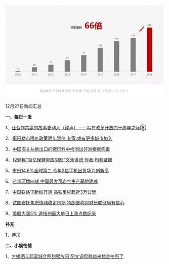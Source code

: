    ![12_01](.\12_27.jpg)

12月27日新闻汇总

**一、每日一发**

1、[让合作共赢的故事更动人（钟声）——写在改革开放四十周年之际⑥](http://paper.people.com.cn/rmrb/html/2018-12/27/nw.D110000renmrb_20181227_2-03.htm)

2、[衡阳楼市限价政策明年暂停 专家:或有更多城市加入](https://news.163.com/18/1227/06/E40VJI9P0001875P.html)

3、[中国海关从欲出口的猪饲料中检测出非洲猪瘟病毒](https://news.163.com/18/1226/09/E3UM2DB70001875N.html)

4、[权健称"百亿保健帝国阴影"文涉诽谤 作者:均有证据](https://news.163.com/18/1225/19/E3T7666Q0001875N.html)

5、[市份14.6%全球第二 今年2亿手机出货华为创新高](https://www.zaobao.com/finance/china/story20181227-918898)

6、[产量可增四成 中国最大页岩气生产基地建成](https://www.zaobao.com/finance/china/story20181227-918902)

7、[中国铁路10新线开通 高铁里程趋近3万公里](https://www.zaobao.com/finance/china/story20181227-918904)

8、[试图安抚焦虑情绪稳定市场 特朗普称对财长联储局有信心](https://www.zaobao.com/news/world/story20181227-918837)

9、[美股大涨5% 道指创最大单日上涨点数纪录](https://www.zaobao.com/realtime/world/story20181227-918926)



**补充**

1、待加



**二、小娱怡情**

1、[方媛晒与郭富城合照甜蜜放闪 配文调侃称越来越会拍照了](http://news.67.com/xianchang/2018/12/26/935202.html)